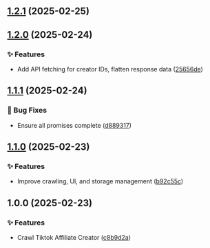 ## [1.2.1](https://github.com/hdevlinz/tiktok-affiliate-crawler/compare/v1.2.0...v1.2.1) (2025-02-25)

## [1.2.0](https://github.com/hdevlinz/tiktok-affiliate-crawler/compare/v1.1.1...v1.2.0) (2025-02-24)

### ✨ Features

- Add API fetching for creator IDs, flatten response data ([25656de](https://github.com/hdevlinz/tiktok-affiliate-crawler/commit/25656dee0332620a2735154ed1931cf6581eadfd))

## [1.1.1](https://github.com/hdevlinz/tiktok-affiliate-crawler/compare/v1.1.0...v1.1.1) (2025-02-24)

### 🐛 Bug Fixes

- Ensure all promises complete ([d889317](https://github.com/hdevlinz/tiktok-affiliate-crawler/commit/d8893176ba4f35c2432c9c400991b779929680b9))

## [1.1.0](https://github.com/hdevlinz/tiktok-affiliate-crawler/compare/v1.0.0...v1.1.0) (2025-02-23)

### ✨ Features

- Improve crawling, UI, and storage management ([b92c55c](https://github.com/hdevlinz/tiktok-affiliate-crawler/commit/b92c55ce8502ff074dc25076af56306129c3165a))

## 1.0.0 (2025-02-23)

### ✨ Features

- Crawl Tiktok Affiliate Creator ([c8b9d2a](https://github.com/hdevlinz/tiktok-affiliate-crawler/commit/c8b9d2a151b1f36c0dc0d1ac261637cfe75cf316))
